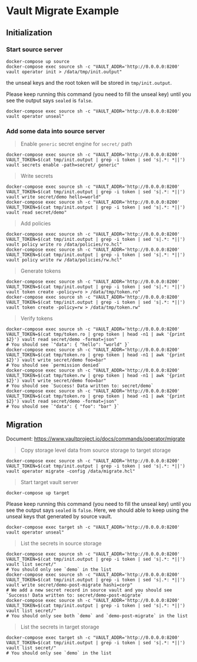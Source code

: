 # Vault Migrate Example

## Initialization

### Start source server

```shell
docker-compose up source
docker-compose exec source sh -c "VAULT_ADDR='http://0.0.0.0:8200' vault operator init > /data/tmp/init.output"
```

the unseal keys and the root token will be stored in `tmp/init.output`.

Please keep running this command (you need to fill the unseal key) until you see the output says `sealed` is `false`.

```shell
docker-compose exec source sh -c "VAULT_ADDR='http://0.0.0.0:8200' vault operator unseal"
```

### Add some data into source server

> Enable `generic` secret engine for `secret/` path

```shell
docker-compose exec source sh -c "VAULT_ADDR='http://0.0.0.0:8200' VAULT_TOKEN=$(cat tmp/init.output | grep -i token | sed 's|.*: *||') vault secrets enable -path=secret/ generic"
```

> Write secrets

```shell
docker-compose exec source sh -c "VAULT_ADDR='http://0.0.0.0:8200' VAULT_TOKEN=$(cat tmp/init.output | grep -i token | sed 's|.*: *||') vault write secret/demo hello=world"
docker-compose exec source sh -c "VAULT_ADDR='http://0.0.0.0:8200' VAULT_TOKEN=$(cat tmp/init.output | grep -i token | sed 's|.*: *||') vault read secret/demo"
```

> Add policies

```shell
docker-compose exec source sh -c "VAULT_ADDR='http://0.0.0.0:8200' VAULT_TOKEN=$(cat tmp/init.output | grep -i token | sed 's|.*: *||') vault policy write ro /data/policies/ro.hcl"
docker-compose exec source sh -c "VAULT_ADDR='http://0.0.0.0:8200' VAULT_TOKEN=$(cat tmp/init.output | grep -i token | sed 's|.*: *||') vault policy write rw /data/policies/rw.hcl"
```

> Generate tokens

```shell
docker-compose exec source sh -c "VAULT_ADDR='http://0.0.0.0:8200' VAULT_TOKEN=$(cat tmp/init.output | grep -i token | sed 's|.*: *||') vault token create -policy=ro > /data/tmp/token.ro"
docker-compose exec source sh -c "VAULT_ADDR='http://0.0.0.0:8200' VAULT_TOKEN=$(cat tmp/init.output | grep -i token | sed 's|.*: *||') vault token create -policy=rw > /data/tmp/token.rw"
```

> Verify tokens

```shell
docker-compose exec source sh -c "VAULT_ADDR='http://0.0.0.0:8200' VAULT_TOKEN=$(cat tmp/token.ro | grep token | head -n1 | awk '{print $2}') vault read secret/demo -format=json"
# You should see `"data": { "hello": "world" }`
docker-compose exec source sh -c "VAULT_ADDR='http://0.0.0.0:8200' VAULT_TOKEN=$(cat tmp/token.ro | grep token | head -n1 | awk '{print $2}') vault write secret/demo foo=bar"
# You should see `permission denied`
docker-compose exec source sh -c "VAULT_ADDR='http://0.0.0.0:8200' VAULT_TOKEN=$(cat tmp/token.rw | grep token | head -n1 | awk '{print $2}') vault write secret/demo foo=bar"
# You should see `Success! Data written to: secret/demo`
docker-compose exec source sh -c "VAULT_ADDR='http://0.0.0.0:8200' VAULT_TOKEN=$(cat tmp/token.ro | grep token | head -n1 | awk '{print $2}') vault read secret/demo -format=json"
# You should see `"data": { "foo": "bar" }`
```

## Migration

Document: https://www.vaultproject.io/docs/commands/operator/migrate

> Copy storage level data from source storage to target storage

```shell
docker-compose exec source sh -c "VAULT_ADDR='http://0.0.0.0:8200' VAULT_TOKEN=$(cat tmp/init.output | grep -i token | sed 's|.*: *||') vault operator migrate -config /data/migrate.hcl"
```

> Start target vault server

```shell
docker-compose up target
```

Please keep running this command (you need to fill the unseal key) until you see the output says `sealed` is `false`.
Here, we should able to keep using the unseal keys that generated by source vault.

```shell
docker-compose exec target sh -c "VAULT_ADDR='http://0.0.0.0:8200' vault operator unseal"
```

> List the secrets in source storage

```shell
docker-compose exec source sh -c "VAULT_ADDR='http://0.0.0.0:8200' VAULT_TOKEN=$(cat tmp/init.output | grep -i token | sed 's|.*: *||') vault list secret/"
# You should only see `demo` in the list
docker-compose exec source sh -c "VAULT_ADDR='http://0.0.0.0:8200' VAULT_TOKEN=$(cat tmp/init.output | grep -i token | sed 's|.*: *||') vault write secret/demo-post-migrate hashi=corp"
# We add a new secret record in source vault and you should see `Success! Data written to: secret/demo-post-migrate`
docker-compose exec source sh -c "VAULT_ADDR='http://0.0.0.0:8200' VAULT_TOKEN=$(cat tmp/init.output | grep -i token | sed 's|.*: *||') vault list secret/"
# You should only see both `demo` and `demo-post-migrate` in the list
```

> List the secrets in target storage

```shell
docker-compose exec target sh -c "VAULT_ADDR='http://0.0.0.0:8200' VAULT_TOKEN=$(cat tmp/init.output | grep -i token | sed 's|.*: *||') vault list secret/"
# You should only see `demo` in the list
```
